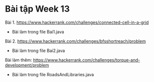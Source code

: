 # Bài tập Week 13
Bài 1. https://www.hackerrank.com/challenges/connected-cell-in-a-grid
- Bài làm trong file Bai1.java

Bài 2. https://www.hackerrank.com/challenges/bfsshortreach/problem
- Bài làm trong file Bai2.java

Bài làm thêm: https://www.hackerrank.com/challenges/torque-and-development/problem
- Bài làm trong file RoadsAndLibraries.java